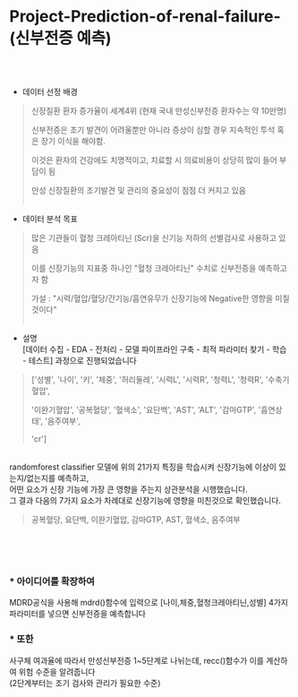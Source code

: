 # Project-Prediction-of-renal-failure-(신부전증 예측)
<br><br>

- 데이터 선정 배경
> 신장질환 환자 증가율이 세계4위 (현재 국내 만성신부전증 환자수는 약 10만명)
> 
> 신부전증은 초기 발견이 어려울뿐만 아니라 증상이 심할 경우 지속적인 투석 혹은 장기 이식을 해야함.
> 
> 이것은 환자의 건강에도 치명적이고, 치료할 시 의료비용이 상당히 많이 들어 부담이 됨
> 
> 만성 신장질환의 조기발견 및 관리의 중요성이 점점 더 커지고 있음
<br><br>

- 데이터 분석 목표
> 많은 기관들이 혈청 크레아티닌 (Scr)을 신기능 저하의 선별검사로 사용하고 있음
> 
> 이를 신장기능의 지표중 하나인 "혈청 크레아티닌" 수치로 신부전증을 예측하고자 함
> 
> 가설 : "시력/혈압/혈당/간기능/흡연유무가 신장기능에 Negative한 영향을 미칠것이다"
<br><br>

- 설명 <br>
[데이터 수집 - EDA - 전처리 - 모델 파이프라인 구축 - 최적 파라미터 찾기 - 학습 - 테스트] 과정으로 진행되었습니다 <br>
> ['성별', '나이', '키', '체중', '허리둘레', '시력L', '시력R', '청력L', '청력R', '수축기혈압',
>
> '이완기혈압', '공복혈당', '혈색소', '요단백', 'AST', 'ALT', '감마GTP', '흡연상태', '음주여부',
>
> 'cr'] 
<br>
randomforest classifier 모델에 위의 21가지 특징을 학습시켜 신장기능에 이상이 있는지/없는지를 예측하고, <br>
어떤 요소가 신장 기능에 가장 큰 영향을 주는지 상관분석을 시행했습니다. <br>
그 결과 다음의 7가지 요소가 차례대로 신장기능에 영향을 미친것으로 확인했습니다. <br>

> 공복혈당, 요단백, 이완기혈압, 감마GTP, AST, 혈색소, 음주여부

<br><br><br>


### * 아이디어를 확장하여 <br>
MDRD공식을 사용해 mdrd()함수에 입력으로 [나이,체중,혈청크레아티닌,성별] 4가지 파라미터를 넣으면 신부전증을 예측합니다 <br>
### * 또한 
사구체 여과율에 따라서 만성신부전증 1~5단계로 나뉘는데, recc()함수가 이를 계산하여 위험 수준을 알려줍니다 <br>
(2단계부터는 조기 검사와 관리가 필요한 수준) <br>
